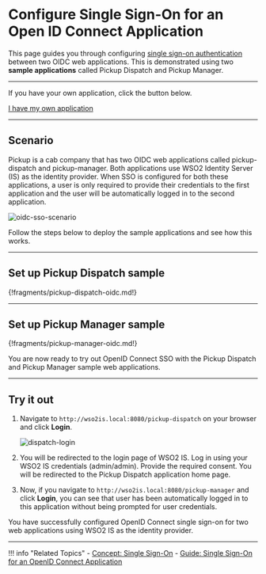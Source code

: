 # Configure Single Sign-On for an Open ID Connect Application

This page guides you through configuring [single sign-on authentication](../../../references/concepts/single-sign-on) between two OIDC web applications. This is demonstrated using two **sample applications** called Pickup Dispatch and Pickup Manager. 

----
If you have your own application, click the button below.

<a class="samplebtn_a" href="../../guides/login/sso-for-oidc" rel="nofollow noopener">I have my own application</a>

----

## Scenario

Pickup is a cab company that has two OIDC web applications called pickup-dispatch and pickup-manager. Both applications use WSO2 Identity Server (IS) as the identity provider. When SSO is configured for both these applications, a user is only required to provide their credentials to the first application and the user will be automatically logged in to the second application.

![oidc-sso-scenario](../../../assets/img/samples/oidc-sso-scenario-diagram.png)

Follow the steps below to deploy the sample applications and see how this works. 

----

## Set up Pickup Dispatch sample

{!fragments/pickup-dispatch-oidc.md!}

----

## Set up Pickup Manager sample

{!fragments/pickup-manager-oidc.md!}

You are now ready to try out OpenID Connect SSO with the Pickup Dispatch and Pickup Manager sample web applications.

----

## Try it out

1. Navigate to `http://wso2is.local:8080/pickup-dispatch` on your browser and click **Login**.

    ![dispatch-login](../../../assets/img/samples/dispatch-login.png)

2. You will be redirected to the login page of WSO2 IS. Log in using your WSO2 IS credentials (admin/admin). Provide the required consent.
You will be redirected to the Pickup Dispatch application home page.

3. Now, if you navigate to `http://wso2is.local:8080/pickup-manager` and click **Login**, you can see that user has been automatically logged in to this application without being prompted for user credentials.

You have successfully configured OpenID Connect single sign-on for two web applications using WSO2 IS as the identity provider.

----

!!! info "Related Topics"
    - [Concept: Single Sign-On](../../../references/concepts/single-sign-on)
    - [Guide: Single Sign-On for an OpenID Connect Application](../../../guides/login/sso-for-oidc)